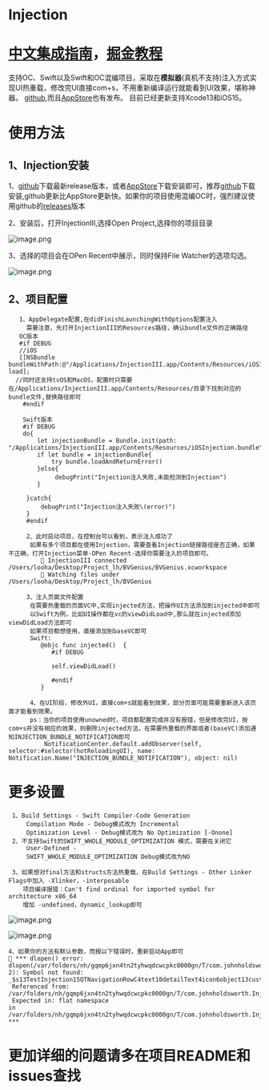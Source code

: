
# Injection
# [中文集成指南](https://github.com/johnno1962/InjectionIII)，[掘金教程](https://github.com/johnno1962/InjectionIII)
支持OC、Swift以及Swift和OC混编项目，采取在**模拟器**(真机不支持)注入方式实现UI热重载，修改完UI直接com+s，不用重新编译运行就能看到UI效果，堪称神器。
[github](https://github.com/johnno1962/InjectionIII),而且[AppStore](https://apps.apple.com/cn/app/injectioniii/id1380446739)也有发布。
目前已经更新支持Xcode13和iOS15。

# 使用方法
## 1、Injection安装
   1、[github](https://github.com/johnno1962/InjectionIII)下载最新release版本，或者[AppStore](https://apps.apple.com/cn/app/injectioniii/id1380446739)下载安装即可，推荐[github](https://github.com/johnno1962/InjectionIII)下载安装,github更新比AppStore更新快。如果你的项目使用混编OC时，强烈建议使用github的[releases](https://github.com/johnno1962/InjectionIII/releases)版本
   
   2、安装后，打开InjectionIII,选择Open Project,选择你的项目目录
   
![image.png](https://p6-juejin.byteimg.com/tos-cn-i-k3u1fbpfcp/0d197c0ef51f43768c1d00b29ea29bc7~tplv-k3u1fbpfcp-watermark.image)

   3、选择的项目会在OPen Recent中展示，同时保持File Watcher的选项勾选。
   
![image.png](https://p1-juejin.byteimg.com/tos-cn-i-k3u1fbpfcp/572778a7c6a24fa1a49edbb8727b0d98~tplv-k3u1fbpfcp-watermark.image)

## 2、项目配置
       1、AppDelegate配置,在didFinishLaunchingWithOptions配置注入
         需要注意，先打开InjectionIII的Resources路径，确认bundle文件的正确路径
       OC版本
       #if DEBUG 
       //iOS
       [[NSBundle bundleWithPath:@"/Applications/InjectionIII.app/Contents/Resources/iOSInjection.bundle"] load]; 
      //同时还支持tvOS和MacOS，配置时只需要在/Applications/InjectionIII.app/Contents/Resources/目录下找到对应的bundle文件,替换路径即可
        #endif
        
        Swift版本
        #if DEBUG 
        do{
            let injectionBundle = Bundle.init(path: "/Applications/InjectionIII.app/Contents/Resources/iOSInjection.bundle")
            if let bundle = injectionBundle{
                try bundle.loadAndReturnError()
            }else{
                 debugPrint("Injection注入失败,未能检测到Injection")
            }
            
         }catch{
             debugPrint("Injection注入失败\(error)")
         }
         #endif
        
         2、此时启动项目，在控制台可以看到，表示注入成功了
          如果有多个项目都在使用Injection，需要查看Injection链接路径是否正确，如果不正确，打开Injection菜单-OPen Recent-选择你需要注入的项目即可。
             💉 InjectionIII connected /Users/looha/Desktop/Project_lh/BVGenius/BVGenius.xcworkspace
             💉 Watching files under /Users/looha/Desktop/Project_lh/BVGenius
         
         3、注入页面文件配置
          在需要热重载的页面VC中,实现injected方法，把操作UI方法添加到injected中即可
          以Swift为例，比如UI操作都在vc的viewDidLoad中,那么就在injected添加viewDidLoad方法即可
          如果项目都想使用，直接添加到baseVC即可
          Swift:
             @objc func injected()  {
                #if DEBUG 
                
                self.viewDidLoad()
                
                #endif
             }
             
          4、在UI阶段，修改外UI，直接com+s就能看到效果，部分页面可能需要重新进入该页面才能看到效果。
          ps：当你的项目使用unowned时，项目都配置完成并没有报错，但是修改完UI，按com+s并没有相应的效果，则删除injected方法，在需要热重载的界面或者(baseVC)添加通知INJECTION_BUNDLE_NOTIFICATION即可
              NotificationCenter.default.addObserver(self, selector:#selector(hotReloadingUI), name: Notification.Name("INJECTION_BUNDLE_NOTIFICATION"), object: nil)

          
          
          
 # 更多设置
     1、Build Settings - Swift Compiler-Code Generation
         Compilation Mode - Debug模式改为 Incremental
         Optimization Level - Debug模式改为 No Optimization [-Onone]
     2、不支持Swift的SWIFT_WHOLE_MODULE_OPTIMIZATION 模式，需要在关闭它
         User-Defined - 
         SWIFT_WHOLE_MODULE_OPTIMIZATION Debug模式改为NO
         
     3、如果想对final方法和structs方法热重载，在Build Settings - Other Linker Flags中加入 -Xlinker，-interposable
        项目编译报错：Can't find ordinal for imported symbol for architecture x86_64
        增加 -undefined，dynamic_lookup即可

       
![image.png](https://p9-juejin.byteimg.com/tos-cn-i-k3u1fbpfcp/ea18dd9722f84aab87c9fdf2cbdfa3d7~tplv-k3u1fbpfcp-watermark.image)

![image.png](https://p9-juejin.byteimg.com/tos-cn-i-k3u1fbpfcp/0a92e51cf8fe4b5d89f56e78d226a26a~tplv-k3u1fbpfcp-watermark.image)

    4、如果你的方法有默认参数，而报以下错误时，重新启动App即可
    💉 *** dlopen() error: dlopen(/var/folders/nh/gqmp6jxn4tn2tyhwqdcwcpkc0000gn/T/com.johnholdsworth.InjectionIII/eval101.dylib, 2): Symbol not found: _$s13TestInjection15QTNavigationRowC4text10detailText4icon6object13customization6action21accessoryButtonActionACyxGSS_AA08QTDetailG0OAA6QTIconOSgypSgySo15UITableViewCellC_AA5QTRow_AA0T5StyleptcSgyAaT_pcSgAWtcfcfA1_
     Referenced from: /var/folders/nh/gqmp6jxn4tn2tyhwqdcwcpkc0000gn/T/com.johnholdsworth.InjectionIII/eval101.dylib
     Expected in: flat namespace
    in /var/folders/nh/gqmp6jxn4tn2tyhwqdcwcpkc0000gn/T/com.johnholdsworth.InjectionIII/eval101.dylib ***
    

# 更加详细的问题请多在项目README和issues查找
          
            



         
        





